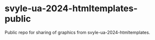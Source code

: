 # svyle-ua-2024-htmltemplates-public
Public repo for sharing of graphics from svyle-ua-2024-htmltemplates.
